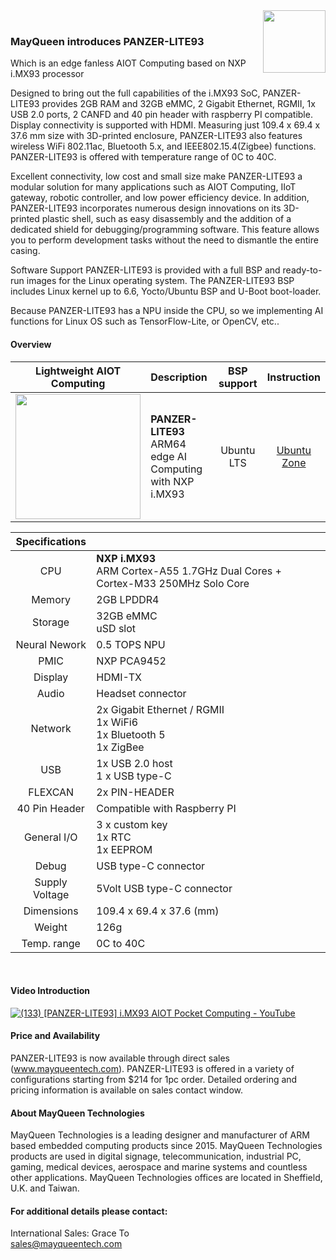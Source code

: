 <img src="https://www.mayqueentech.com/img/logo.png" width="100" align="right">
<br>

### MayQueen introduces PANZER-LITE93
Which is an edge fanless AIOT Computing based on NXP i.MX93 processor

Designed to bring out the full capabilities of the i.MX93 SoC, PANZER-LITE93 provides 2GB RAM and 32GB eMMC, 2 Gigabit Ethernet, RGMII, 1x USB 2.0 ports, 2 CANFD and 40 pin  header with raspberry PI compatible. Display connectivity is supported with HDMI. Measuring just 109.4 x 69.4 x 37.6 mm size with 3D-printed enclosure, PANZER-LITE93 also features wireless WiFi 802.11ac, Bluetooth 5.x, and IEEE802.15.4(Zigbee) functions. PANZER-LITE93 is offered with temperature range of 0C to 40C.

Excellent connectivity, low cost and small size make PANZER-LITE93 a modular solution for many applications such as AIOT Computing, IIoT gateway, robotic controller, and low power efficiency device. In addition, PANZER-LITE93 incorporates numerous design innovations on its 3D-printed plastic shell, such as easy disassembly and the addition of a dedicated shield for debugging/programming software. This feature allows you to perform development tasks without the need to dismantle the entire casing.

Software Support
PANZER-LITE93 is provided with a full BSP and ready-to-run images for the Linux operating system.
The PANZER-LITE93 BSP includes Linux kernel up to 6.6, Yocto/Ubuntu BSP and U-Boot boot-loader.

Because PANZER-LITE93 has a NPU inside the CPU, so we implementing AI functions for Linux OS such as TensorFlow-Lite, or OpenCV, etc..
<br>

#### Overview
|                         Lightweight AIOT Computing                         | Description                                                  |                       BSP support                       |                       Instruction                        |
| :----------------------------------------------------------: | :----------------------------------------------------------- | :---------------------------------------------------------: | :----------------------------------------------------------: |
| <img src="https://github.com/user-attachments/assets/3df16d8e-c3fe-4ad1-a475-d0e72f498828" width="200"/> | **PANZER-LITE93** <br />  ARM64 edge AI Computing with NXP i.MX93 |  Ubuntu LTS |[Ubuntu Zone](https://github.com/MayQueenTechCommunity/PANZER-LITE93/wiki/Ubuntu-Zone) |


|                         Specifications                         |                                                   |
| :----------------------------------------------------------: | :----------------------------------------------------------- |
| CPU | **NXP i.MX93** <br />    ARM Cortex-A55 1.7GHz Dual Cores + Cortex-M33 250MHz Solo Core |
| Memory | 2GB LPDDR4 |
| Storage | 32GB eMMC <br /> uSD slot|
| Neural Nework | 0.5 TOPS NPU |
| PMIC | NXP PCA9452 |
| Display | HDMI-TX|
| Audio | Headset connector |
| Network | 2x Gigabit Ethernet / RGMII <br> 1x WiFi6 <br> 1x Bluetooth 5 <br> 1x ZigBee |
| USB | 1x USB 2.0 host <br /> 1 x USB type-C |
| FLEXCAN | 2x PIN-HEADER |
| 40 Pin Header | Compatible with Raspberry PI |
| General I/O | 3 x custom key <br /> 1x RTC <br> 1x EEPROM|
| Debug | USB type-C connector |
| Supply Voltage | 5Volt USB type-C connector |
| Dimensions | 109.4 x 69.4 x 37.6 (mm) |
| Weight | 126g |
| Temp. range | 0C to 40C |
<br>

#### Video Introduction
[![(133) [PANZER-LITE93] i.MX93 AIOT Pocket Computing - YouTube](https://res.cloudinary.com/marcomontalbano/image/upload/v1751767474/video_to_markdown/images/youtube--JOhQI1cNJY4-c05b58ac6eb4c4700831b2b3070cd403.jpg)](https://www.youtube.com/watch?v=JOhQI1cNJY4 "(133) [PANZER-LITE93] i.MX93 AIOT Pocket Computing - YouTube")
<br>

#### Price and Availability
PANZER-LITE93 is now available through direct sales (www.mayqueentech.com). PANZER-LITE93 is offered in a variety of configurations starting from $214 for 1pc order. Detailed ordering and pricing information is available on sales contact window.

#### About MayQueen Technologies
MayQueen Technologies is a leading designer and manufacturer of ARM based embedded computing products since 2015.
MayQueen Technologies products are used in digital signage, telecommunication, industrial PC, gaming, medical devices, aerospace and marine systems and countless other applications.
MayQueen Technologies offices are located in Sheffield, U.K. and Taiwan.
<br>

#### For additional details please contact:

International Sales: Grace To
<br> 
sales@mayqueentech.com 


